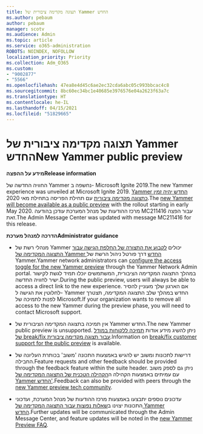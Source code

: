 ```yaml
---
title: תצוגה מקדימה ציבורית של Yammer החדש
ms.author: pebaum
author: pebaum
manager: scotv
ms.audience: Admin
ms.topic: article
ms.service: o365-administration
ROBOTS: NOINDEX, NOFOLLOW
localization_priority: Priority
ms.collection: Adm_O365
ms.custom:
- "9002877"
- "5566"
ms.openlocfilehash: 47ea8e4d45c6ae2ec32cda6abc05c993bbcac4c8
ms.sourcegitcommit: 8bc60ec34bc1e40685e3976576e04a2623f63a7c
ms.translationtype: HT
ms.contentlocale: he-IL
ms.lasthandoff: 04/15/2021
ms.locfileid: "51829665"
---
```

# <a name="new-yammer-public-preview"></a><span data-ttu-id="ad322-102">תצוגה מקדימה ציבורית של Yammer החדש</span><span class="sxs-lookup"><span data-stu-id="ad322-102">New Yammer public preview</span></span>

<span data-ttu-id="ad322-103">**מידע על ההפצה**</span><span class="sxs-lookup"><span data-stu-id="ad322-103">**Release information**</span></span>

<span data-ttu-id="ad322-104">החוויה החדשה של Yammer נחשפה ב- Microsoft Ignite 2019.</span><span class="sxs-lookup"><span data-stu-id="ad322-104">The new Yammer experience was unveiled at Microsoft Ignite 2019.</span></span> <span data-ttu-id="ad322-105">[Yammer החדש יהיה זמין כתצוגה מקדימה ציבורית](https://docs.microsoft.com/yammer/get-started-with-yammer/newyammer-faq) עם תחילת הפריסה בתחילת מאי 2020.</span><span class="sxs-lookup"><span data-stu-id="ad322-105">The [new Yammer will become available as a public preview](https://docs.microsoft.com/yammer/get-started-with-yammer/newyammer-faq) with the rollout starting in early May 2020.</span></span> <span data-ttu-id="ad322-106">מרכז ההודעות של מנהל המערכת עודכן בהודעה MC211416 עבור הפצה זאת.</span><span class="sxs-lookup"><span data-stu-id="ad322-106">The Admin Message Center was updated with message MC211416 for this release.</span></span>

<span data-ttu-id="ad322-107">**הדרכה למנהל מערכת**</span><span class="sxs-lookup"><span data-stu-id="ad322-107">**Administrator guidance**</span></span>

- <span data-ttu-id="ad322-108">מנהלי רשת של Yammer יכולים [לקבוע את התצורה של החלפת הגישה עבור התצוגה המקדימה של Yammer החדש](https://docs.microsoft.com/yammer/get-started-with-yammer/administrative-settings-opt-in-newyammer) דרך פורטל ניהול הרשת של Yammer.</span><span class="sxs-lookup"><span data-stu-id="ad322-108">Yammer network administrators can [configure the access toggle for the new Yammer preview](https://docs.microsoft.com/yammer/get-started-with-yammer/administrative-settings-opt-in-newyammer) through the Yammer Network Admin portal.</span></span> <span data-ttu-id="ad322-109">במהלך התצוגה המקדימה הציבורית, המשתמשים יוכלו תמיד לגשת לקישור ישיר לחוויה החדשה.</span><span class="sxs-lookup"><span data-stu-id="ad322-109">During the public preview, users will always be able to access a direct link to the new experience.</span></span> <span data-ttu-id="ad322-110">אם הארגון שלך מעוניין להסיר לחלוטין את הגישה ל- Yammer החדש במהלך שלב התצוגה המקדימה, תצטרך לפנות לתמיכה של Microsoft.</span><span class="sxs-lookup"><span data-stu-id="ad322-110">If your organization wants to remove all access to the new Yammer during the preview phase, you will need to contact Microsoft support.</span></span>

- <span data-ttu-id="ad322-111">אין תמיכה בתצוגה המקדימה הציבורית של Yammer החדש.</span><span class="sxs-lookup"><span data-stu-id="ad322-111">The new Yammer public preview is unsupported.</span></span> <span data-ttu-id="ad322-112">ניתן להשיג מידע אודות [תמיכה ללקוחות במודל של break/fix עבור תצוגה מקדימה ציבורית](https://docs.microsoft.com/yammer/get-started-with-yammer/newyammer-faq#yammer-preview-customer-support).</span><span class="sxs-lookup"><span data-stu-id="ad322-112">Information on [break/fix customer support for the public preview](https://docs.microsoft.com/yammer/get-started-with-yammer/newyammer-faq#yammer-preview-customer-support) is available.</span></span>

- <span data-ttu-id="ad322-113">דרישות לתכונות ומשוב יש להגיש באמצעות התכונה 'משוב' בכותרת העליונה של החבילה.</span><span class="sxs-lookup"><span data-stu-id="ad322-113">Feature requests and other feedback should be provided through the feedback feature within the suite header.</span></span> <span data-ttu-id="ad322-114">ניתן גם לספק משוב עם עמיתים באמצעות הקהילה ה[הקהילה הטכנית של התצוגה המקדימה של Yammer החדש'](https://techcommunity.microsoft.com/t5/new-yammer-preview/bd-p/NewYammerPreview).</span><span class="sxs-lookup"><span data-stu-id="ad322-114">Feedback can also be provided with peers through the [new Yammer preview tech community](https://techcommunity.microsoft.com/t5/new-yammer-preview/bd-p/NewYammerPreview).</span></span>

- <span data-ttu-id="ad322-115">עדכונים נוספים יתבצעו באמצעות מרכז ההודעות של מנהל המערכת, ועדכוני התכונות יצוינו ב[שאלות נפוצות עבור התצוגה המקדימה של Yammer החדש](https://docs.microsoft.com/yammer/get-started-with-yammer/newyammer-faq).</span><span class="sxs-lookup"><span data-stu-id="ad322-115">Further updates will be communicated through the Admin Message Center, and feature updates will be noted in the [new Yammer Preview FAQ](https://docs.microsoft.com/yammer/get-started-with-yammer/newyammer-faq).</span></span>
